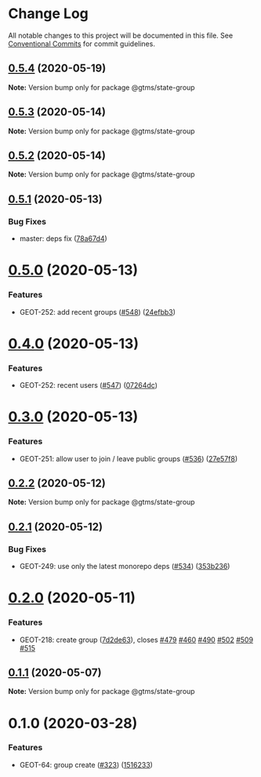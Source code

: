 # Change Log

All notable changes to this project will be documented in this file.
See [Conventional Commits](https://conventionalcommits.org) for commit guidelines.

## [0.5.4](https://github.com/gtms-org/gtms-frontend/compare/@gtms/state-group@0.5.3...@gtms/state-group@0.5.4) (2020-05-19)

**Note:** Version bump only for package @gtms/state-group





## [0.5.3](https://github.com/gtms-org/gtms-frontend/compare/@gtms/state-group@0.5.2...@gtms/state-group@0.5.3) (2020-05-14)

**Note:** Version bump only for package @gtms/state-group





## [0.5.2](https://github.com/gtms-org/gtms-frontend/compare/@gtms/state-group@0.5.1...@gtms/state-group@0.5.2) (2020-05-14)

**Note:** Version bump only for package @gtms/state-group





## [0.5.1](https://github.com/gtms-org/gtms-frontend/compare/@gtms/state-group@0.5.0...@gtms/state-group@0.5.1) (2020-05-13)


### Bug Fixes

* master: deps fix ([78a67d4](https://github.com/gtms-org/gtms-frontend/commit/78a67d4fdf70c72a0b21c53b6a9185658bb61864))





# [0.5.0](https://github.com/gtms-org/gtms-frontend/compare/@gtms/state-group@0.4.0...@gtms/state-group@0.5.0) (2020-05-13)


### Features

* GEOT-252: add recent groups ([#548](https://github.com/gtms-org/gtms-frontend/issues/548)) ([24efbb3](https://github.com/gtms-org/gtms-frontend/commit/24efbb36c44eaa2320a3714fa98bc135683fd36b))





# [0.4.0](https://github.com/gtms-org/gtms-frontend/compare/@gtms/state-group@0.3.0...@gtms/state-group@0.4.0) (2020-05-13)


### Features

* GEOT-252: recent users ([#547](https://github.com/gtms-org/gtms-frontend/issues/547)) ([07264dc](https://github.com/gtms-org/gtms-frontend/commit/07264dc1357ee02326798952f31b9d797576bb3f))





# [0.3.0](https://github.com/gtms-org/gtms-frontend/compare/@gtms/state-group@0.2.2...@gtms/state-group@0.3.0) (2020-05-13)


### Features

* GEOT-251: allow user to join / leave public groups ([#536](https://github.com/gtms-org/gtms-frontend/issues/536)) ([27e57f8](https://github.com/gtms-org/gtms-frontend/commit/27e57f81912c3d11c2f4547e32979082e60d5776))





## [0.2.2](https://github.com/gtms-org/gtms-frontend/compare/@gtms/state-group@0.2.1...@gtms/state-group@0.2.2) (2020-05-12)

**Note:** Version bump only for package @gtms/state-group





## [0.2.1](https://github.com/gtms-org/gtms-frontend/compare/@gtms/state-group@0.2.0...@gtms/state-group@0.2.1) (2020-05-12)


### Bug Fixes

* GEOT-249: use only the latest monorepo deps ([#534](https://github.com/gtms-org/gtms-frontend/issues/534)) ([353b236](https://github.com/gtms-org/gtms-frontend/commit/353b2363f3c4530fa9dc51067c76718445784699))





# [0.2.0](https://github.com/gtms-org/gtms-frontend/compare/@gtms/state-group@0.1.1...@gtms/state-group@0.2.0) (2020-05-11)


### Features

* GEOT-218: create group  ([7d2de63](https://github.com/gtms-org/gtms-frontend/commit/7d2de6340d0fbae9a44d685b863a65d699241571)), closes [#479](https://github.com/gtms-org/gtms-frontend/issues/479) [#460](https://github.com/gtms-org/gtms-frontend/issues/460) [#490](https://github.com/gtms-org/gtms-frontend/issues/490) [#502](https://github.com/gtms-org/gtms-frontend/issues/502) [#509](https://github.com/gtms-org/gtms-frontend/issues/509) [#515](https://github.com/gtms-org/gtms-frontend/issues/515)





## [0.1.1](https://github.com/gtms-org/gtms-frontend/compare/@gtms/state-group@0.1.0...@gtms/state-group@0.1.1) (2020-05-07)

**Note:** Version bump only for package @gtms/state-group

# 0.1.0 (2020-03-28)

### Features

- GEOT-64: group create ([#323](https://github.com/gtms-org/gtms-frontend/issues/323)) ([1516233](https://github.com/gtms-org/gtms-frontend/commit/1516233651b28f40e36145ae7cacb37867e6ef45))
